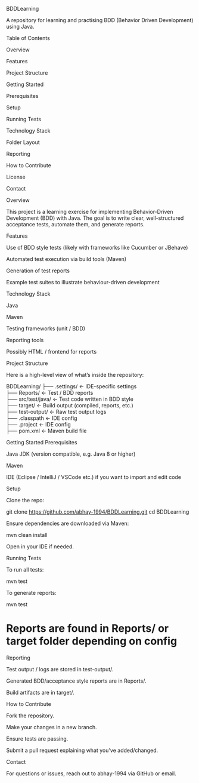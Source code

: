 BDDLearning

A repository for learning and practising BDD (Behavior Driven Development) using Java.

Table of Contents

Overview

Features

Project Structure

Getting Started

Prerequisites

Setup

Running Tests

Technology Stack

Folder Layout

Reporting

How to Contribute

License

Contact

Overview

This project is a learning exercise for implementing Behavior-Driven Development (BDD) with Java. The goal is to write clear, well-structured acceptance tests, automate them, and generate reports.

Features

Use of BDD style tests (likely with frameworks like Cucumber or JBehave)

Automated test execution via build tools (Maven)

Generation of test reports

Example test suites to illustrate behaviour-driven development

Technology Stack

Java

Maven

Testing frameworks (unit / BDD)

Reporting tools

Possibly HTML / frontend for reports

Project Structure

Here is a high-level view of what’s inside the repository:

BDDLearning/
├── .settings/                ← IDE-specific settings  
├── Reports/                  ← Test / BDD reports  
├── src/test/java/            ← Test code written in BDD style  
├── target/                   ← Build output (compiled, reports, etc.)  
├── test-output/              ← Raw test output logs  
├── .classpath                ← IDE config  
├── .project                  ← IDE config  
├── pom.xml                   ← Maven build file  

Getting Started
Prerequisites

Java JDK (version compatible, e.g. Java 8 or higher)

Maven

IDE (Eclipse / IntelliJ / VSCode etc.) if you want to import and edit code

Setup

Clone the repo:

git clone https://github.com/abhay-1994/BDDLearning.git
cd BDDLearning


Ensure dependencies are downloaded via Maven:

mvn clean install


Open in your IDE if needed.

Running Tests

To run all tests:

mvn test


To generate reports:

mvn test
# Reports are found in Reports/ or target folder depending on config

Reporting

Test output / logs are stored in test-output/.

Generated BDD/acceptance style reports are in Reports/.

Build artifacts are in target/.

How to Contribute

Fork the repository.

Make your changes in a new branch.

Ensure tests are passing.

Submit a pull request explaining what you’ve added/changed.



Contact

For questions or issues, reach out to abhay-1994 via GitHub or email.
